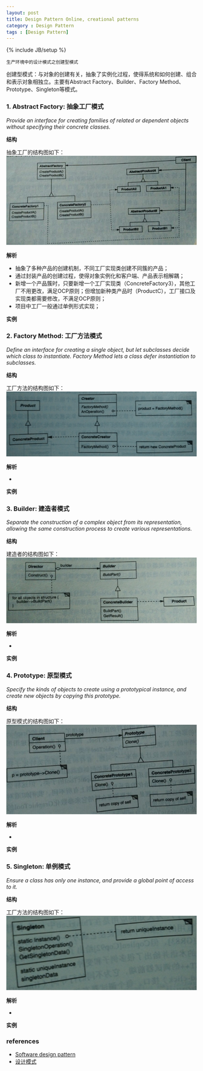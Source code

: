```yaml
---
layout: post
title: Design Pattern Online, creational patterns
category : Design Pattern
tags : [Design Pattern]
---
```

{% include JB/setup %}


`生产环境中的设计模式之创建型模式`  

创建型模式：与对象的创建有关，抽象了实例化过程，使得系统和如何创建、组合和表示对象相独立。主要有Abstract Factory、Builder、Factory Method、Prototype、Singleton等模式。  


### 1. Abstract Factory: 抽象工厂模式
*Provide an interface for creating families of related or dependent objects without specifying their concrete classes.*  

**结构**  

抽象工厂的结构图如下：  
![Bloom Filter](https://github.com/gengmzh/gengmzh.github.com/raw/master/_includes/design_pattern/abstract_factory.jpg)  

**解析**  

+ 抽象了多种产品的创建机制，不同工厂实现类创建不同簇的产品；
+ 通过封装产品的创建过程，使得对象实例化和客户端、产品表示相解耦；
+ 新增一个产品簇时，只要新增一个工厂实现类（ConcreteFactory3），其他工厂不用更改，满足OCP原则；但增加新种类产品时（ProductC），工厂接口及实现类都需要修改，不满足OCP原则；
+ 项目中工厂一般通过单例形式实现；


**实例**  


  

### 2. Factory Method: 工厂方法模式
*Define an interface for creating a single object, but let subclasses decide which class to instantiate. Factory Method lets a class defer instantiation to subclasses.*  

**结构**  

工厂方法的结构图如下：  
![Bloom Filter](https://github.com/gengmzh/gengmzh.github.com/raw/master/_includes/design_pattern/factory_method.png)  

**解析**  

+ 


**实例**  


### 3. Builder: 建造者模式
*Separate the construction of a complex object from its representation, allowing the same construction process to create various representations.*  

**结构**  

建造者的结构图如下：  
![Bloom Filter](https://github.com/gengmzh/gengmzh.github.com/raw/master/_includes/design_pattern/builder.png)  

**解析**  

+ 


**实例**  


### 4. Prototype: 原型模式
*Specify the kinds of objects to create using a prototypical instance, and create new objects by copying this prototype.*  

**结构**  

原型模式的结构图如下：  
![Bloom Filter](https://github.com/gengmzh/gengmzh.github.com/raw/master/_includes/design_pattern/prototype.jpg)  

**解析**  

+ 


**实例**  


### 5. Singleton: 单例模式
*Ensure a class has only one instance, and provide a global point of access to it.*  

**结构**  

工厂方法的结构图如下：  
![Bloom Filter](https://github.com/gengmzh/gengmzh.github.com/raw/master/_includes/design_pattern/singleton.png)  

**解析**  

+ 


**实例**  




### references

+ [Software design pattern](http://en.wikipedia.org/wiki/Software_design_pattern)
+ [设计模式](http://baike.baidu.com/view/66964.htm)

